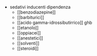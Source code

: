 - sedativi inducenti dipendenza
	- [[benzodiazepine]]
	- [[barbiturici]]
	- [[acido gamma-idrossibutirrico]] ghb
	- [[etanolo]]
	- [[oppiacei]]
	- [[anestetici]]
	- [[solventi]]
	- [[steroidi]]